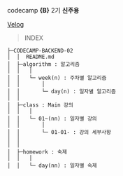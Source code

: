 codecamp **{B}** 2기
**신주용**

[Velog](https://velog.io/@sjy0917)

> INDEX

```
├─CODECAMP-BACKEND-02
│  │  README.md
│  ├─algorithm : 알고리즘
│  │   │
│  │   └─ week(n) : 주차별 알고리즘
│  │       │
│  │       └─ day(n) : 일자별 알고리즘
│  │
│  ├─class : Main 강의
│  │   │
│  │   └─ 01~(nn) : 일자별 강의
│  │       │
│  │       └─ 01-01- : 강의 세부사항
│  │
│  │
│  ├─homework : 숙제
│  │   │
│  │   └─ day(nn) : 일자별 숙제
```

